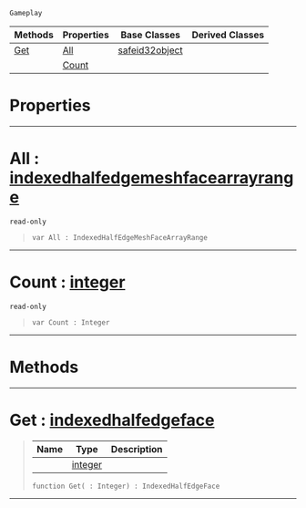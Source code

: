  `Gameplay`

|Methods|Properties|Base Classes|Derived Classes|
|---|---|---|---|
|[ Get](indexedhalfedgemeshfacearray.md#get-zilch-engine-document)|[ All](indexedhalfedgemeshfacearray.md#all-zilch-engine-document)|[safeid32object](safeid32object.md)| |
| |[ Count](indexedhalfedgemeshfacearray.md#count-zilch-engine-docume)| | |


 #  Properties


---  
 #  All : [indexedhalfedgemeshfacearrayrange](indexedhalfedgemeshfacearrayrange.md)

 `read-only`

> 
> ```TS:Nada
> var All : IndexedHalfEdgeMeshFaceArrayRange


---  
 #  Count : [integer](../nada_base_types/integer.md)

 `read-only`

> 
> ```TS:Nada
> var Count : Integer


---  
 #  Methods


---  
 #  Get : [indexedhalfedgeface](indexedhalfedgeface.md)

> 
> |Name|Type|Description|
> |---|---|---|
> ||[integer](../nada_base_types/integer.md)| |
> ```TS:Nada
> function Get( : Integer) : IndexedHalfEdgeFace
> ``` 


---  
 

 